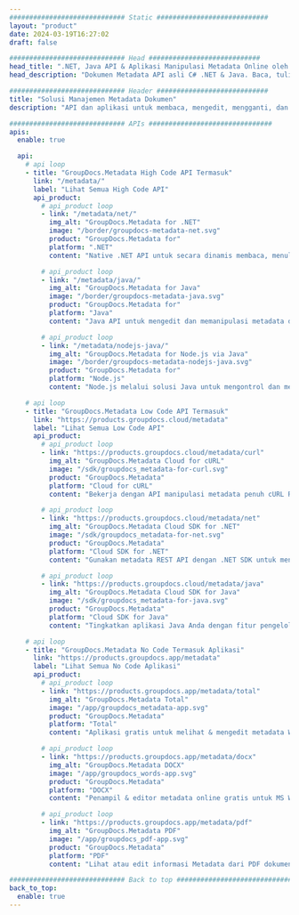 ```yaml
---
############################# Static ############################
layout: "product"
date: 2024-03-19T16:27:02
draft: false

############################# Head ############################
head_title: ".NET, Java API & Aplikasi Manipulasi Metadata Online oleh GroupDocs"
head_description: "Dokumen Metadata API asli C# .NET & Java. Baca, tulis, edit & bandingkan informasi meta dari semua format populer. Analisis & ekspor metadata."

############################# Header ############################
title: "Solusi Manajemen Metadata Dokumen"
description: "API dan aplikasi untuk membaca, mengedit, mengganti, dan menghapus metadata dokumen, gambar, dan format file lainnya di platform populer."

############################# APIs ###############################
apis:
  enable: true

  api:
    # api loop
    - title: "GroupDocs.Metadata High Code API Termasuk"
      link: "/metadata/"
      label: "Lihat Semua High Code API"
      api_product:
        # api_product loop
        - link: "/metadata/net/"
          img_alt: "GroupDocs.Metadata for .NET"
          image: "/border/groupdocs-metadata-net.svg"
          product: "GroupDocs.Metadata for"
          platform: ".NET"
          content: "Native .NET API untuk secara dinamis membaca, menulis, mengedit, dan menghapus informasi meta dari Microsoft Office, PDF, Multimedia, gambar, dan berbagai format file lainnya."

        # api_product loop
        - link: "/metadata/java/"
          img_alt: "GroupDocs.Metadata for Java"
          image: "/border/groupdocs-metadata-java.svg"
          product: "GroupDocs.Metadata for"
          platform: "Java"
          content: "Java API untuk mengedit dan memanipulasi metadata dokumen, gambar, file video, dan berbagai format file lainnya."

        # api_product loop
        - link: "/metadata/nodejs-java/"
          img_alt: "GroupDocs.Metadata for Node.js via Java"
          image: "/border/groupdocs-metadata-nodejs-java.svg"
          product: "GroupDocs.Metadata for"
          platform: "Node.js"
          content: "Node.js melalui solusi Java untuk mengontrol dan memanipulasi berbagai jenis metadata dalam format file populer seperti PDF, dokumen Office, atau gambar."

    # api loop
    - title: "GroupDocs.Metadata Low Code API Termasuk"
      link: "https://products.groupdocs.cloud/metadata"
      label: "Lihat Semua Low Code API"
      api_product:
        # api_product loop
        - link: "https://products.groupdocs.cloud/metadata/curl"
          img_alt: "GroupDocs.Metadata Cloud for cURL"
          image: "/sdk/groupdocs_metadata-for-curl.svg"
          product: "GroupDocs.Metadata"
          platform: "Cloud for cURL"
          content: "Bekerja dengan API manipulasi metadata penuh cURL RESTuntuk mengelola informasi metadata dari PDF, Word, Excel, Presentasi, gambar, dan file multimedia dalam aplikasi Anda."

        # api_product loop
        - link: "https://products.groupdocs.cloud/metadata/net"
          img_alt: "GroupDocs.Metadata Cloud SDK for .NET"
          image: "/sdk/groupdocs_metadata-for-net.svg"
          product: "GroupDocs.Metadata"
          platform: "Cloud SDK for .NET"
          content: "Gunakan metadata REST API dengan .NET SDK untuk menambahkan, mengedit, mengekstrak, menelusuri, dan menghapus metadata dari format dokumen dalam .NET aplikasi."

        # api_product loop
        - link: "https://products.groupdocs.cloud/metadata/java"
          img_alt: "GroupDocs.Metadata Cloud SDK for Java"
          image: "/sdk/groupdocs_metadata-for-java.svg"
          product: "GroupDocs.Metadata"
          platform: "Cloud SDK for Java"
          content: "Tingkatkan aplikasi Java Anda dengan fitur pengelolaan metadata yang canggih menggunakan Metadata SDK for Java."

    # api loop
    - title: "GroupDocs.Metadata No Code Termasuk Aplikasi"
      link: "https://products.groupdocs.app/metadata"
      label: "Lihat Semua No Code Aplikasi"
      api_product:
        # api_product loop
        - link: "https://products.groupdocs.app/metadata/total"
          img_alt: "GroupDocs.Metadata Total"
          image: "/app/groupdocs_metadata-app.svg"
          product: "GroupDocs.Metadata"
          platform: "Total"
          content: "Aplikasi gratis untuk melihat & mengedit metadata Word, Excel, PDF, PowerPoint dan lebih dari 50 jenis dokumen."

        # api_product loop
        - link: "https://products.groupdocs.app/metadata/docx"
          img_alt: "GroupDocs.Metadata DOCX"
          image: "/app/groupdocs_words-app.svg"
          product: "GroupDocs.Metadata"
          platform: "DOCX"
          content: "Penampil & editor metadata online gratis untuk MS Word dokumen."

        # api_product loop
        - link: "https://products.groupdocs.app/metadata/pdf"
          img_alt: "GroupDocs.Metadata PDF"
          image: "/app/groupdocs_pdf-app.svg"
          product: "GroupDocs.Metadata"
          platform: "PDF"
          content: "Lihat atau edit informasi Metadata dari PDF dokumen secara online."

############################# Back to top ###############################
back_to_top:
  enable: true
---
```

